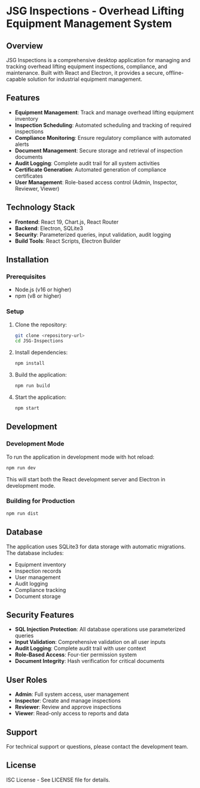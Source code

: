 # JSG Inspections - Overhead Lifting Equipment Management System

## Overview

JSG Inspections is a comprehensive desktop application for managing and tracking overhead lifting equipment inspections, compliance, and maintenance. Built with React and Electron, it provides a secure, offline-capable solution for industrial equipment management.

## Features

- **Equipment Management**: Track and manage overhead lifting equipment inventory
- **Inspection Scheduling**: Automated scheduling and tracking of required inspections
- **Compliance Monitoring**: Ensure regulatory compliance with automated alerts
- **Document Management**: Secure storage and retrieval of inspection documents
- **Audit Logging**: Complete audit trail for all system activities
- **Certificate Generation**: Automated generation of compliance certificates
- **User Management**: Role-based access control (Admin, Inspector, Reviewer, Viewer)

## Technology Stack

- **Frontend**: React 19, Chart.js, React Router
- **Backend**: Electron, SQLite3
- **Security**: Parameterized queries, input validation, audit logging
- **Build Tools**: React Scripts, Electron Builder

## Installation

### Prerequisites

- Node.js (v16 or higher)
- npm (v8 or higher)

### Setup

1. Clone the repository:
   ```bash
   git clone <repository-url>
   cd JSG-Inspections
   ```

2. Install dependencies:
   ```bash
   npm install
   ```

3. Build the application:
   ```bash
   npm run build
   ```

4. Start the application:
   ```bash
   npm start
   ```

## Development

### Development Mode

To run the application in development mode with hot reload:

```bash
npm run dev
```

This will start both the React development server and Electron in development mode.

### Building for Production

```bash
npm run dist
```

## Database

The application uses SQLite3 for data storage with automatic migrations. The database includes:

- Equipment inventory
- Inspection records
- User management
- Audit logging
- Compliance tracking
- Document storage

## Security Features

- **SQL Injection Protection**: All database operations use parameterized queries
- **Input Validation**: Comprehensive validation on all user inputs
- **Audit Logging**: Complete audit trail with user context
- **Role-Based Access**: Four-tier permission system
- **Document Integrity**: Hash verification for critical documents

## User Roles

- **Admin**: Full system access, user management
- **Inspector**: Create and manage inspections
- **Reviewer**: Review and approve inspections
- **Viewer**: Read-only access to reports and data

## Support

For technical support or questions, please contact the development team.

## License

ISC License - See LICENSE file for details.